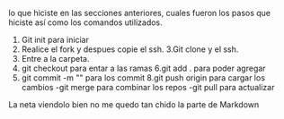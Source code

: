  lo que hiciste en las secciones anteriores, cuales fueron los pasos que hiciste así como los comandos utilizados.
1. Git init para iniciar
2. Realice el fork y despues copie el ssh.
3.Git clone y el ssh.
4. Entre a la carpeta.
5. git checkout  para entar a las ramas 
6.git add . para poder agregar
7. git commit -m "" para los commit
8.git push origin para cargar los cambios
-git merge para combinar los repos
-git pull para actualizar 




La neta viendolo bien no me quedo tan chido la parte de Markdown
